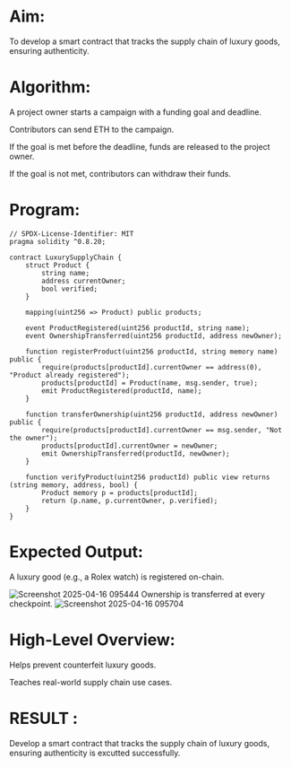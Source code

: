# Aim:
To develop a smart contract that tracks the supply chain of luxury goods, ensuring authenticity.
# Algorithm:
A project owner starts a campaign with a funding goal and deadline.


Contributors can send ETH to the campaign.


If the goal is met before the deadline, funds are released to the project owner.


If the goal is not met, contributors can withdraw their funds.

# Program:
```
// SPDX-License-Identifier: MIT
pragma solidity ^0.8.20;

contract LuxurySupplyChain {
    struct Product {
        string name;
        address currentOwner;
        bool verified;
    }

    mapping(uint256 => Product) public products;

    event ProductRegistered(uint256 productId, string name);
    event OwnershipTransferred(uint256 productId, address newOwner);

    function registerProduct(uint256 productId, string memory name) public {
        require(products[productId].currentOwner == address(0), "Product already registered");
        products[productId] = Product(name, msg.sender, true);
        emit ProductRegistered(productId, name);
    }

    function transferOwnership(uint256 productId, address newOwner) public {
        require(products[productId].currentOwner == msg.sender, "Not the owner");
        products[productId].currentOwner = newOwner;
        emit OwnershipTransferred(productId, newOwner);
    }

    function verifyProduct(uint256 productId) public view returns (string memory, address, bool) {
        Product memory p = products[productId];
        return (p.name, p.currentOwner, p.verified);
    }
}
```
# Expected Output:
A luxury good (e.g., a Rolex watch) is registered on-chain.

![Screenshot 2025-04-16 095444](https://github.com/user-attachments/assets/c1999292-bebd-4632-9baf-8acd01f429cb)
Ownership is transferred at every checkpoint.
![Screenshot 2025-04-16 095704](https://github.com/user-attachments/assets/fa8b1857-f9b4-4b2f-92b3-da64c934d48e)

# High-Level Overview:
Helps prevent counterfeit luxury goods.


Teaches real-world supply chain use cases.

# RESULT : 
Develop a smart contract that tracks the supply chain of luxury goods, ensuring authenticity is excutted successfully.
